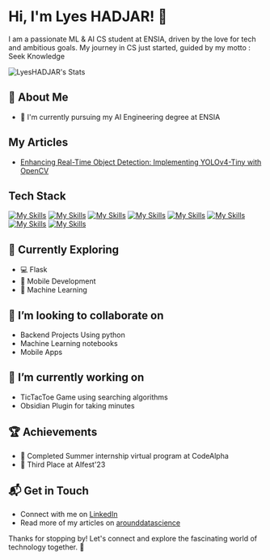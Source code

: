 # Hi, I'm Lyes HADJAR! 👋

I am a passionate ML & AI CS student at ENSIA, driven by the love for tech and ambitious goals. My journey in CS just started, guided by my motto : Seek Knowledge

![LyesHADJAR's Stats](https://github-readme-stats.vercel.app/api?username=LyesHADJAR&theme=vue-dark&show_icons=true&hide_border=true&count_private=true)

## 🚀 About Me

- 🔭 I'm currently pursuing my AI Engineering degree at ENSIA 


## My Articles
- [Enhancing Real-Time Object Detection: Implementing YOLOv4-Tiny with OpenCV](https://arounddatascience.com/blog/case-studies/enhancing-real-time-object-detection-implementing-yolov4-tiny-with-opencv/)


## Tech Stack
[![My Skills](https://skillicons.dev/icons?i=js,html,css,c,cpp,py)](https://skillicons.dev)
[![My Skills](https://skillicons.dev/icons?i=vscode,clion,anaconda)](https://skillicons.dev)
[![My Skills](https://skillicons.dev/icons?i=figma,ps,ai)](https://skillicons.dev)
[![My Skills](https://skillicons.dev/icons?i=git,github)](https://skillicons.dev)
[![My Skills](https://skillicons.dev/icons?i=sklearn,tensorflow)](https://skillicons.dev)
[![My Skills](https://skillicons.dev/icons?i=linux)](https://skillicons.dev)
[![My Skills](https://skillicons.dev/icons?i=wasm)](https://skillicons.dev)
[![My Skills](https://skillicons.dev/icons?i=obsidian)](https://skillicons.dev)


## 🌱 Currently Exploring

- 💻 Flask 
- 📱 Mobile Development
- 🤖 Machine Learning

## 👯 I’m looking to collaborate on

- Backend Projects Using python
- Machine Learning notebooks
- Mobile Apps

## 🔭 I’m currently working on 

- TicTacToe Game using searching algorithms
- Obsidian Plugin for taking minutes 


## 🏆 Achievements

- 🌟 Completed Summer internship virtual program at CodeAlpha
- 🌟 Third Place at AIfest'23


## 📬 Get in Touch

- Connect with me on [LinkedIn](www.linkedin.com/in/lyes-hadjar)
- Read more of my articles on [arounddatascience](https://arounddatascience.com/)

Thanks for stopping by! Let's connect and explore the fascinating world of technology together. 🚀

